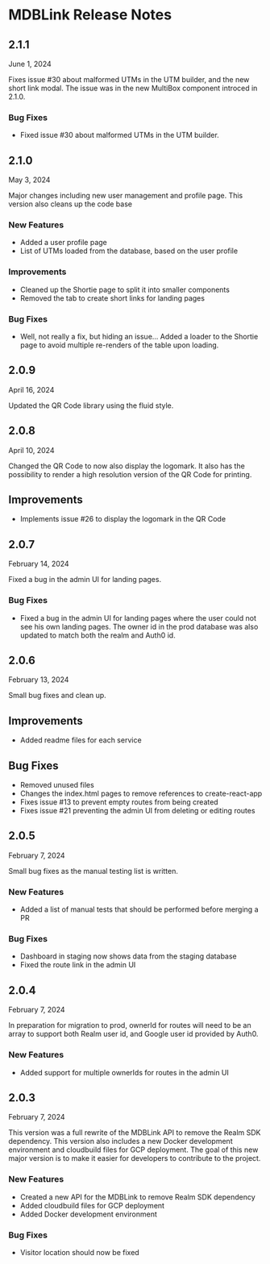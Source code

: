 # MDBLink Release Notes

## 2.1.1
June 1, 2024

Fixes issue #30 about malformed UTMs in the UTM builder, and the new short link modal. The issue was in the new MultiBox component introced in 2.1.0.

### Bug Fixes
- Fixed issue #30 about malformed UTMs in the UTM builder.

## 2.1.0
May 3, 2024

Major changes including new user management and profile page. This version also cleans up the code base

### New Features
- Added a user profile page
- List of UTMs loaded from the database, based on the user profile

### Improvements
- Cleaned up the Shortie page to split it into smaller components
- Removed the tab to create short links for landing pages

### Bug Fixes
- Well, not really a fix, but hiding an issue... Added a loader to the Shortie page to avoid multiple re-renders of the table upon loading.

## 2.0.9
April 16, 2024

Updated the QR Code library using the fluid style.

## 2.0.8
April 10, 2024

Changed the QR Code to now also display the logomark. It also has the possibility to render a high resolution version of the QR Code for printing.

## Improvements
- Implements issue #26 to display the logomark in the QR Code


## 2.0.7
February 14, 2024

Fixed a bug in the admin UI for landing pages.

### Bug Fixes
- Fixed a bug in the admin UI for landing pages where the user could not see his own landing pages. The owner id in the prod database was also updated to match both the realm and Auth0 id.

## 2.0.6
February 13, 2024

Small bug fixes and clean up.

## Improvements
- Added readme files for each service

## Bug Fixes
- Removed unused files
- Changes the index.html pages to remove references to create-react-app
- Fixes issue #13 to prevent empty routes from being created
- Fixes issue #21 preventing the admin UI from deleting or editing routes

## 2.0.5
February 7, 2024

Small bug fixes as the manual testing list is written.

### New Features
- Added a list of manual tests that should be performed before merging a PR

### Bug Fixes
- Dashboard in staging now shows data from the staging database
- Fixed the route link in the admin UI

## 2.0.4
February 7, 2024

In preparation for migration to prod, ownerId for routes will need to be an array to support both Realm user id, and Google user id provided by Auth0.

### New Features
- Added support for multiple ownerIds for routes in the admin UI

## 2.0.3
February 7, 2024

This version was a full rewrite of the MDBLink API to remove the Realm SDK dependency. This version also includes a new Docker development environment and cloudbuild files for GCP deployment. The goal of this new major version is to make it easier for developers to contribute to the project.

### New Features
- Created a new API for the MDBLink to remove Realm SDK dependency
- Added cloudbuild files for GCP deployment
- Added Docker development environment

### Bug Fixes
- Visitor location should now be fixed